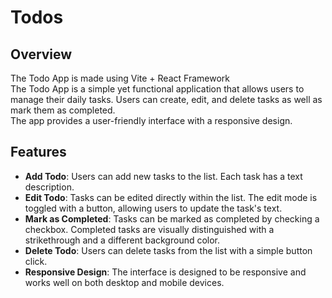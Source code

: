 # Todos

## Overview
The Todo App is made using Vite + React Framework \
The Todo App is a simple yet functional application that allows users to manage their daily tasks. Users can create, edit, and delete tasks as well as mark them as completed.\
The app provides a user-friendly interface with a responsive design.

## Features

- **Add Todo**: Users can add new tasks to the list. Each task has a text description.
- **Edit Todo**: Tasks can be edited directly within the list. The edit mode is toggled with a button, allowing users to update the task's text.
- **Mark as Completed**: Tasks can be marked as completed by checking a checkbox. Completed tasks are visually distinguished with a strikethrough and a different background color.
- **Delete Todo**: Users can delete tasks from the list with a simple button click.
- **Responsive Design**: The interface is designed to be responsive and works well on both desktop and mobile devices.
